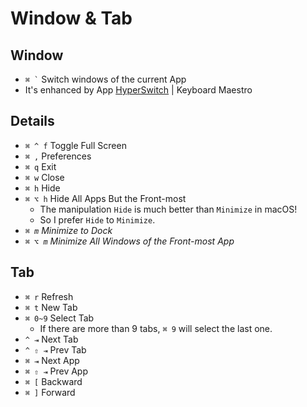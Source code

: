 # Window & Tab

## Window

- <code>⌘ \`</code> Switch windows of the current App
- It's enhanced by App [HyperSwitch](https://bahoom.com/hyperswitch) | Keyboard Maestro

## Details

- `⌘ ^ f` Toggle Full Screen
- `⌘ ,` Preferences
- `⌘ q` Exit
- `⌘ w` Close
- `⌘ h` Hide
- `⌘ ⌥ h` Hide All Apps But the Front-most
    - The manipulation `Hide` is much better than `Minimize` in macOS!
    - So I prefer `Hide` to `Minimize`.
- _`⌘ m` Minimize to Dock_
- _`⌘ ⌥ m` Minimize All Windows of the Front-most App_

## Tab

- `⌘ r` Refresh
- `⌘ t` New Tab
- `⌘ 0~9` Select Tab
    - If there are more than 9 tabs, `⌘ 9` will select the last one.
- `^ ⇥` Next Tab
- `^ ⇧ ⇥` Prev Tab
- `⌘ ⇥` Next App
- `⌘ ⇧ ⇥` Prev App
- `⌘ [` Backward
- `⌘ ]` Forward
